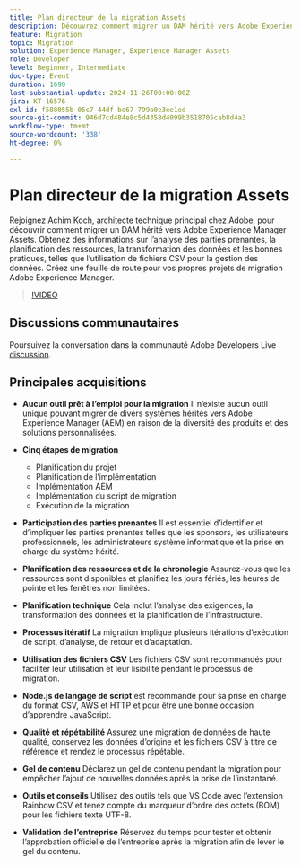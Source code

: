 ```yaml
---
title: Plan directeur de la migration Assets
description: Découvrez comment migrer un DAM hérité vers Adobe Experience Manager Assets avec des insights d’Achim Koch, qui couvrent l’analyse des parties prenantes, la planification des ressources, la transformation des données et les bonnes pratiques comme l’utilisation de fichiers CSV pour la gestion des données.
feature: Migration
topic: Migration
solution: Experience Manager, Experience Manager Assets
role: Developer
level: Beginner, Intermediate
doc-type: Event
duration: 1690
last-substantial-update: 2024-11-26T00:00:00Z
jira: KT-16576
exl-id: f588055b-05c7-44df-be67-799a0e3ee1ed
source-git-commit: 946d7cd484e8c5d4358d4099b3518705cab8d4a3
workflow-type: tm+mt
source-wordcount: '338'
ht-degree: 0%

---
```


# Plan directeur de la migration Assets

Rejoignez Achim Koch, architecte technique principal chez Adobe, pour découvrir comment migrer un DAM hérité vers Adobe Experience Manager Assets. Obtenez des informations sur l’analyse des parties prenantes, la planification des ressources, la transformation des données et les bonnes pratiques, telles que l’utilisation de fichiers CSV pour la gestion des données. Créez une feuille de route pour vos propres projets de migration Adobe Experience Manager.

>[!VIDEO](https://video.tv.adobe.com/v/3440441/?learn=on&enablevpops&captions=fre_fr)

## Discussions communautaires

Poursuivez la conversation dans la communauté Adobe Developers Live [discussion](https://adobe.ly/4hKHpnF).

## Principales acquisitions

* **Aucun outil prêt à l’emploi pour la migration** Il n’existe aucun outil unique pouvant migrer de divers systèmes hérités vers Adobe Experience Manager (AEM) en raison de la diversité des produits et des solutions personnalisées.

* **Cinq étapes de migration**

   * Planification du projet
   * Planification de l’implémentation
   * Implémentation AEM
   * Implémentation du script de migration
   * Exécution de la migration

* **Participation des parties prenantes** Il est essentiel d’identifier et d’impliquer les parties prenantes telles que les sponsors, les utilisateurs professionnels, les administrateurs système informatique et la prise en charge du système hérité.

* **Planification des ressources et de la chronologie** Assurez-vous que les ressources sont disponibles et planifiez les jours fériés, les heures de pointe et les fenêtres non limitées.

* **Planification technique** Cela inclut l’analyse des exigences, la transformation des données et la planification de l’infrastructure.

* **Processus itératif** La migration implique plusieurs itérations d’exécution de script, d’analyse, de retour et d’adaptation.

* **Utilisation des fichiers CSV** Les fichiers CSV sont recommandés pour faciliter leur utilisation et leur lisibilité pendant le processus de migration.

* **Node.js de langage de script** est recommandé pour sa prise en charge du format CSV, AWS et HTTP et pour être une bonne occasion d’apprendre JavaScript.

* **Qualité et répétabilité** Assurez une migration de données de haute qualité, conservez les données d’origine et les fichiers CSV à titre de référence et rendez le processus répétable.

* **Gel de contenu** Déclarez un gel de contenu pendant la migration pour empêcher l’ajout de nouvelles données après la prise de l’instantané.

* **Outils et conseils** Utilisez des outils tels que VS Code avec l’extension Rainbow CSV et tenez compte du marqueur d’ordre des octets (BOM) pour les fichiers texte UTF-8.

* **Validation de l’entreprise** Réservez du temps pour tester et obtenir l’approbation officielle de l’entreprise après la migration afin de lever le gel du contenu.
